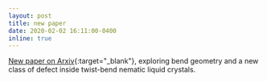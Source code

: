 ```yaml
---
layout: post
title: new paper
date: 2020-02-02 16:11:00-0400
inline: true 
---
```

[New paper on Arxiv](https://arxiv.org/abs/2002.00916){:target="\_blank"}, exploring bend geometry and a new class of defect inside twist-bend nematic liquid crystals. 

